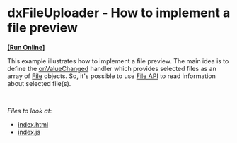 # dxFileUploader - How to implement a file preview 
<!-- run online -->
**[[Run Online]](https://codecentral.devexpress.com/t466503/)**
<!-- run online end -->


This example illustrates how to implement a file preview. The main idea is to define the <a href="https://js.devexpress.com/Documentation/ApiReference/UI_Widgets/dxFileUploader/Configuration/#onValueChanged">onValueChanged</a> handler which provides selected files as an array of <a href="http://www.w3.org/TR/FileAPI/#dfn-file">File</a> objects. So, it's possible to use <a href="https://www.w3.org/TR/FileAPI/">File API</a> to read information about selected file(s).

<br/>

<!-- default file list -->
*Files to look at*:
* [index.html](./JS/index.html)
* [index.js](./JS/index.js)
<!-- default file list end -->
